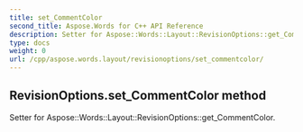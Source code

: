 ```yaml
---
title: set_CommentColor
second_title: Aspose.Words for C++ API Reference
description: Setter for Aspose::Words::Layout::RevisionOptions::get_CommentColor. 
type: docs
weight: 0
url: /cpp/aspose.words.layout/revisionoptions/set_commentcolor/
---
```

## RevisionOptions.set_CommentColor method


Setter for Aspose::Words::Layout::RevisionOptions::get_CommentColor. 

